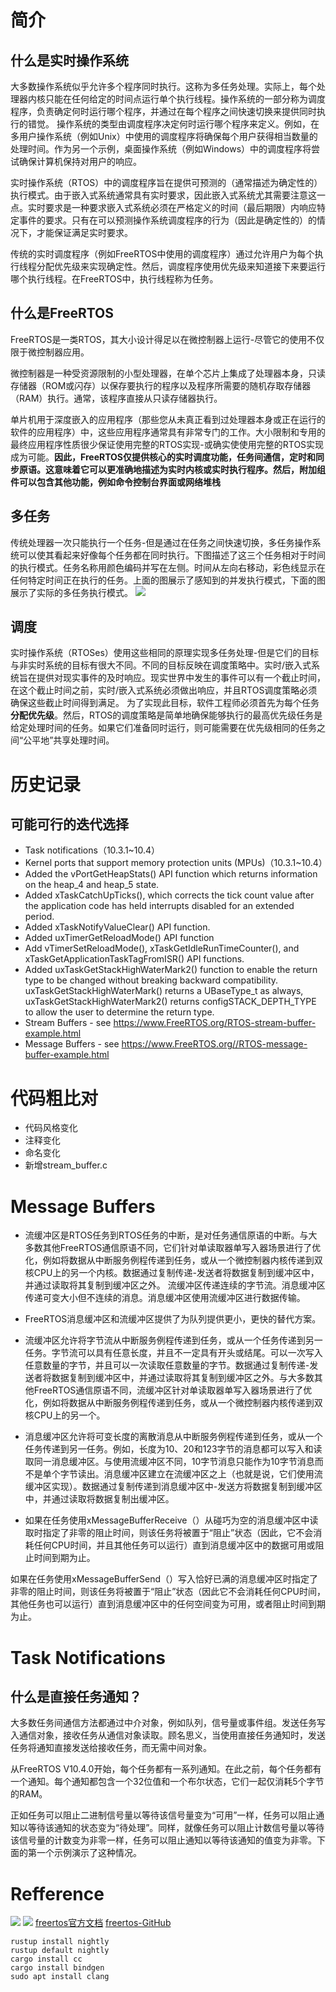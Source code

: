 # 简介
## 什么是实时操作系统

大多数操作系统似乎允许多个程序同时执行。这称为多任务处理。实际上，每个处理器内核只能在任何给定的时间点运行单个执行线程。操作系统的一部分称为调度程序，负责确定何时运行哪个程序，并通过在每个程序之间快速切换来提供同时执行的错觉。
操作系统的类型由调度程序决定何时运行哪个程序来定义。例如，在多用户操作系统（例如Unix）中使用的调度程序将确保每个用户获得相当数量的处理时间。作为另一个示例，桌面操作系统（例如Windows）中的调度程序将尝试确保计算机保持对用户的响应。

实时操作系统（RTOS）中的调度程序旨在提供可预测的（通常描述为确定性的）执行模式。由于嵌入式系统通常具有实时要求，因此嵌入式系统尤其需要注意这一点。实时要求是一种要求嵌入式系统必须在严格定义的时间（最后期限）内响应特定事件的要求。只有在可以预测操作系统调度程序的行为（因此是确定性的）的情况下，才能保证满足实时要求。

传统的实时调度程序（例如FreeRTOS中使用的调度程序）通过允许用户为每个执行线程分配优先级来实现确定性。然后，调度程序使用优先级来知道接下来要运行哪个执行线程。在FreeRTOS中，执行线程称为任务。

## 什么是FreeRTOS

FreeRTOS是一类RTOS，其大小设计得足以在微控制器上运行-尽管它的使用不仅限于微控制器应用。

微控制器是一种受资源限制的小型处理器，在单个芯片上集成了处理器本身，只读存储器（ROM或闪存）以保存要执行的程序以及程序所需要的随机存取存储器（RAM）执行。通常，该程序直接从只读存储器执行。

单片机用于深度嵌入的应用程序（那些您从未真正看到过处理器本身或正在运行的软件的应用程序）中，这些应用程序通常具有非常专门的工作。大小限制和专用的最终应用程序性质很少保证使用完整的RTOS实现-或确实使使用完整的RTOS实现成为可能。**因此，FreeRTOS仅提供核心的实时调度功能，任务间通信，定时和同步原语。这意味着它可以更准确地描述为实时内核或实时执行程序。然后，附加组件可以包含其他功能，例如命令控制台界面或网络堆栈**

## 多任务
传统处理器一次只能执行一个任务-但是通过在任务之间快速切换，多任务操作系统可以使其看起来好像每个任务都在同时执行。下图描述了这三个任务相对于时间的执行模式。任务名称用颜色编码并写在左侧。时间从左向右移动，彩色线显示在任何特定时间正在执行的任务。上面的图展示了感知到的并发执行模式，下面的图展示了实际的多任务执行模式。
![](https://www.freertos.org/fr-content-src/uploads/2018/07/TaskExecution.gif)

## 调度
实时操作系统（RTOSes）使用这些相同的原理实现多任务处理-但是它们的目标与非实时系统的目标有很大不同。不同的目标反映在调度策略中。实时/嵌入式系统旨在提供对现实事件的及时响应。现实世界中发生的事件可以有一个截止时间，在这个截止时间之前，实时/嵌入式系统必须做出响应，并且RTOS调度策略必须确保这些截止时间得到满足。
为了实现此目标，软件工程师必须首先为每个任务**分配优先级**。然后，RTOS的调度策略是简单地确保能够执行的最高优先级任务是给定处理时间的任务。如果它们准备同时运行，则可能需要在优先级相同的任务之间“公平地”共享处理时间。

# 历史记录
## 可能可行的迭代选择
+ Task notifications（10.3.1~10.4）
+ Kernel ports that support memory protection units (MPUs)（10.3.1~10.4）
+  Added the vPortGetHeapStats() API function which returns information on
	  the heap_4 and heap_5 state.
+ Added xTaskCatchUpTicks(), which corrects the tick count value after the
	  application code has held interrupts disabled for an extended period.
+ Added xTaskNotifyValueClear() API function.
+ Added uxTimerGetReloadMode() API function
+ Add vTimerSetReloadMode(), xTaskGetIdleRunTimeCounter(), and xTaskGetApplicationTaskTagFromISR() API functions.
+ Added uxTaskGetStackHighWaterMark2() function to enable the return type to be changed without breaking backward compatibility. uxTaskGetStackHighWaterMark() returns a UBaseType_t as always, uxTaskGetStackHighWaterMark2() returns configSTACK_DEPTH_TYPE to allow the user to determine the return type.
+ Stream Buffers - see https://www.FreeRTOS.org/RTOS-stream-buffer-example.html
+ Message Buffers - see https://www.FreeRTOS.org//RTOS-message-buffer-example.html

# 代码粗比对
+ 代码风格变化
+ 注释变化
+ 命名变化
+ 新增stream_buffer.c

# Message Buffers
+ 流缓冲区是RTOS任务到RTOS任务的中断，是对任务通信原语的中断。与大多数其他FreeRTOS通信原语不同，它们针对单读取器单写入器场景进行了优化，例如将数据从中断服务例程传递到任务，或从一个微控制器内核传递到双核CPU上的另一个内核。数据通过复制传递-发送者将数据复制到缓冲区中，并通过读取将其复制到缓冲区之外。
流缓冲区传递连续的字节流。消息缓冲区传递可变大小但不连续的消息。消息缓冲区使用流缓冲区进行数据传输。

+ FreeRTOS消息缓冲区和流缓冲区提供了为队列提供更小，更快的替代方案。

+ 流缓冲区允许将字节流从中断服务例程传递到任务，或从一个任务传递到另一任务。字节流可以具有任意长度，并且不一定具有开头或结尾。可以一次写入任意数量的字节，并且可以一次读取任意数量的字节。数据通过复制传递-发送者将数据复制到缓冲区中，并通过读取将其复制到缓冲区之外。与大多数其他FreeRTOS通信原语不同，流缓冲区针对单读取器单写入器场景进行了优化，例如将数据从中断服务例程传递到任务，或从一个微控制器内核传递到双核CPU上的另一个。

+ 消息缓冲区允许将可变长度的离散消息从中断服务例程传递到任务，或从一个任务传递到另一任务。例如，长度为10、20和123字节的消息都可以写入和读取同一消息缓冲区。与使用流缓冲区不同，10字节消息只能作为10字节消息而不是单个字节读出。消息缓冲区建立在流缓冲区之上（也就是说，它们使用流缓冲区实现）。数据通过复制传递到消息缓冲区中-发送方将数据复制到缓冲区中，并通过读取将数据复制出缓冲区。

+ 如果在任务使用xMessageBufferReceive（）从碰巧为空的消息缓冲区中读取时指定了非零的阻止时间，则该任务将被置于“阻止”状态（因此，它不会消耗任何CPU时间，并且其他任务可以运行）直到消息缓冲区中的数据可用或阻止时间到期为止。

如果在任务使用xMessageBufferSend（）写入恰好已满的消息缓冲区时指定了非零的阻止时间，则该任务将被置于“阻止”状态（因此它不会消耗任何CPU时间，其他任务也可以运行）直到消息缓冲区中的任何空间变为可用，或者阻止时间到期为止。

# Task Notifications
## 什么是直接任务通知？
大多数任务间通信方法都通过中介对象，例如队列，信号量或事件组。发送任务写入通信对象，接收任务从通信对象读取。顾名思义，当使用直接任务通知时，发送任务将通知直接发送给接收任务，而无需中间对象。

从FreeRTOS V10.4.0开始，每个任务都有一系列通知。在此之前，每个任务都有一个通知。每个通知都包含一个32位值和一个布尔状态，它们一起仅消耗5个字节的RAM。

正如任务可以阻止二进制信号量以等待该信号量变为“可用”一样，任务可以阻止通知以等待该通知的状态变为“待处理”。同样，就像任务可以阻止计数信号量以等待该信号量的计数变为非零一样，任务可以阻止通知以等待该通知的值变为非零。下面的第一个示例演示了这种情况。

# Refference
![](https://www.freertos.org/fr-content-src/uploads/2020/09/Drawing1.png)
![](https://www.freertos.org/fr-content-src/uploads/2020/09/Drawing2.png)
[freertos官方文档](https://www.freertos.org/)
[freertos-GitHub](https://github.com/FreeRTOS/FreeRTOS-Kernel)


```
rustup install nightly
rustup default nightly
cargo install cc
cargo install bindgen
sudo apt install clang
```
